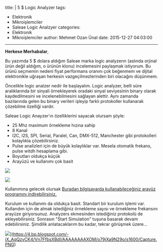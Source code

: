 title: |
  5 $ Logic Analyzer
tags:
  - Elektronik
  - Mikroişlemciler
  - Saleae Logic Analzyer
categories:
  - Elektronik
  - Mikroişlemciler
author: Mehmet Ozan Ünal
date: 2015-12-27 04:03:00
---
**Herkese Merhabalar**,  

Bu yazımda 5 $ dolara aldığım Saleae marka logic analyzerın (aslında orjinal ürün değil aldığım, o ürünün klonu) incelemesini paylaşmak istiyorum. Bu ürünü seçmemin nedeni fiyat performans oranını çok beğenmem ve dijital elektronikle uğraşan herkesin vazgeçilmezlerinden biri olacağını düşünmem.  

<!-- more -->Öncelikle logic analzer nedir ile başlayalım. Logic analyzer, belli süre aralıklarında bir sinyali örnekleyerek oradaki sinyal seviyesinin binary olarak kaydedilmesini ve incelenebilmesini sağlayan alettir. Aynı zamanda bazılarında gelen bu binary verileri işleyip farklı protokoller kullanarak çözebilme özelliği vardır.  

Saleae Logic Anayzer'ın özelliklerini sayacak olursam şöyle:  

*   25 Mhz maximum örnekleme hızına sahip
*   8 Kanal
*   I2C, I2S, SPI, Serial, Paralel, Can, DMX-512, Manchester gibi protokolleri kolaylıkla çözebilirsiniz. 
*   Pulse analizleri için de büyük kolaylıklar var. Mesela otomatik frekans, pulse witdh hesaplama gibi.
*   Boyutları oldukça küçük 
*   Arayüzü ve kullanımı çok basit

[![](https://2.bp.blogspot.com/-RhHxd7MZ3oM/Vn7H3kyh5EI/AAAAAAAAXSE/UXlBnXPFJuk/s320/IMG_20151226_182649.jpg)](https://2.bp.blogspot.com/-RhHxd7MZ3oM/Vn7H3kyh5EI/AAAAAAAAXSE/UXlBnXPFJuk/s1600/IMG_20151226_182649.jpg)

[![](https://1.bp.blogspot.com/-bdfoLWthbGA/Vn7H3nbshVI/AAAAAAAAXSE/44ZxMB7uH_8/s320/IMG_20151226_182724.jpg)](https://1.bp.blogspot.com/-bdfoLWthbGA/Vn7H3nbshVI/AAAAAAAAXSE/44ZxMB7uH_8/s1600/IMG_20151226_182724.jpg)

Kullanımına gelecek olursak [Buradan bilgisayarda kullanabileceğiniz arayüz programını indirebilirsiniz.](https://www.saleae.com/downloads)  

Kurulum ve kullanımı da oldukça basit. Standart bir kurulum işlemi var. Kullandım için de almak istediğiniz örnekleme sayısı ve örnekleme frekansını arayüze giriyorsunuz. Analyzers ekmesinden istediğiniz protokolü de ekleyebilirsiniz. Sonrasın "Start Simulation" tuşuna basarak devam edebilirsiniz. Şimdilik anlatacaklarım bu kadar, tekrar görüşmek üzere...  

![](https://4.bp.blogspot.com/-iX_AqQzvCK4/Vn7FfbsXBdI/AAAAAAAAXOM/o79jXa9N29o/s640/Capture.PNG)](https://4.bp.blogspot.com/-iX_AqQzvCK4/Vn7FfbsXBdI/AAAAAAAAXOM/o79jXa9N29o/s1600/Capture.PNG)